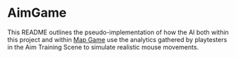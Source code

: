 # AimGame
 
This README outlines the pseudo-implementation of how the AI both within this project and within [Map Game](https://github.com/Lucas-Rose/MapGame) use the analytics gathered by playtesters in the Aim Training Scene to simulate realistic mouse movements.
